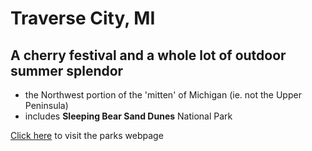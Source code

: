 # Traverse City, MI

## A cherry festival and a whole lot of outdoor summer splendor

* the Northwest portion of the 'mitten' of Michigan (ie. not the Upper Peninsula)
* includes __Sleeping Bear Sand Dunes__ National Park

[Click here](http://michiganstateparks.org) to visit the parks webpage


